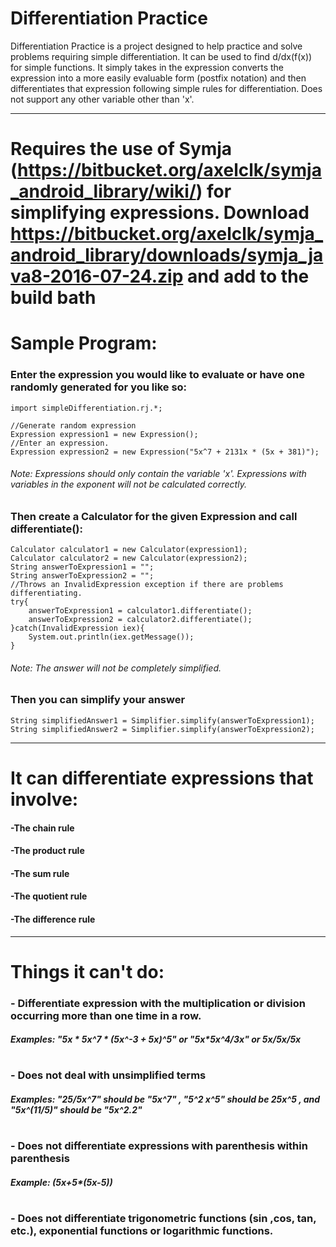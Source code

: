 # Differentiation Practice
Differentiation Practice is a project designed to help practice and solve problems requiring simple differentiation. It can be used to find d/dx(f(x)) for simple functions. It simply takes in the expression converts the expression into a more easily evaluable form (postfix notation) and then differentiates that expression following simple rules for differentiation. Does not support any other variable other than 'x'.

---
# Requires the use of Symja (https://bitbucket.org/axelclk/symja_android_library/wiki/) for simplifying expressions. Download https://bitbucket.org/axelclk/symja_android_library/downloads/symja_java8-2016-07-24.zip and add to the build bath

# Sample Program:
### Enter the expression you would like to evaluate or have one randomly generated for you like so:
```{Java}
import simpleDifferentiation.rj.*;

//Generate random expression
Expression expression1 = new Expression();
//Enter an expression.
Expression expression2 = new Expression("5x^7 + 2131x * (5x + 381)");
```
###### Note: Expressions should only contain the variable 'x'. Expressions with variables in the exponent will not be calculated correctly.

### Then create a Calculator for the given Expression and call differentiate():
```{Java}
Calculator calculator1 = new Calculator(expression1);
Calculator calculator2 = new Calculator(expression2);
String answerToExpression1 = "";
String answerToExpression2 = "";
//Throws an InvalidExpression exception if there are problems differentiating.
try{
    answerToExpression1 = calculator1.differentiate();
    answerToExpression2 = calculator2.differentiate();
}catch(InvalidExpression iex){
    System.out.println(iex.getMessage());
}
```
###### Note: The answer will not be completely simplified.
### Then you can simplify your answer
```{Java}
String simplifiedAnswer1 = Simplifier.simplify(answerToExpression1);
String simplifiedAnswer2 = Simplifier.simplify(answerToExpression2);
```
---


# It can differentiate expressions that involve:
#### -The chain rule
#### -The product rule
#### -The sum rule
#### -The quotient rule
#### -The difference rule


---

# Things it can't do:

### - Differentiate expression with the multiplication or division occurring more than one time in a row. 
##### Examples: "5x * 5x^7 * (5x^-3 + 5x)^5" or "5x*5x^4/3x" or 5x/5x/5x
# 
### - Does not deal with unsimplified terms
#####  Examples: "25/5x^7" should be "5x^7" , "5^2 x^5" should be 25x^5 , and "5x^(11/5)" should be "5x^2.2"
# 
### - Does not differentiate expressions with parenthesis within parenthesis
##### Example: (5x+5*(5x-5))
# 
### - Does not differentiate trigonometric functions (sin ,cos, tan, etc.), exponential functions or logarithmic functions.



